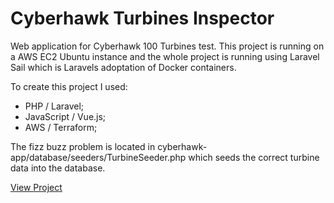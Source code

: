 # Cyberhawk Turbines Inspector
Web application for Cyberhawk 100 Turbines test. This project is running on a AWS EC2 Ubuntu instance and the whole project is running using Laravel Sail which is Laravels adoptation of Docker containers.

To create this project I used:
 - PHP / Laravel;
 - JavaScript / Vue.js;
 - AWS / Terraform;

 The fizz buzz problem is located in cyberhawk-app/database/seeders/TurbineSeeder.php which seeds the correct turbine data into the database.

 [View Project](http://cyberhawk.kamilc.net/)

